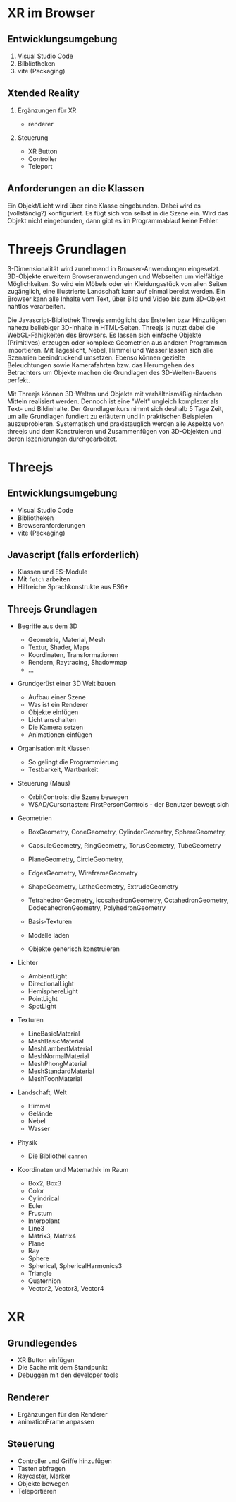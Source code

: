 # XR im Browser

## Entwicklungsumgebung
1. Visual Studio Code
2. Bilbliotheken
3. vite (Packaging)





## Xtended Reality
1. Ergänzungen für XR
   - renderer
  
2. Steuerung
   - XR Button
   - Controller
   - Teleport
  


## Anforderungen an die Klassen

Ein Objekt/Licht wird über eine Klasse eingebunden.
Dabei wird es (vollständig?) konfiguriert. Es fügt sich von selbst in die Szene ein.
Wird das Objekt nicht eingebunden, dann gibt es im Programmablauf keine Fehler.







# Threejs Grundlagen

3-Dimensionalität wird zunehmend in Browser-Anwendungen eingesetzt. 3D-Objekte erweitern Browseranwendungen und Webseiten um vielfältige Möglichkeiten. So wird ein Möbels oder ein Kleidungsstück von allen Seiten zugänglich, eine illustrierte Landschaft kann auf einmal bereist werden. Ein Browser kann alle Inhalte vom Text, über Bild und Video bis zum 3D-Objekt nahtlos verarbeiten.

Die Javascript-Bibliothek Threejs ermöglicht das Erstellen bzw. Hinzufügen nahezu beliebiger 3D-Inhalte in HTML-Seiten. Threejs js nutzt dabei die WebGL-Fähigkeiten des Browsers. Es lassen sich einfache Objekte (Primitives) erzeugen oder komplexe Geometrien aus anderen Programmen importieren. Mit Tageslicht, Nebel, Himmel und Wasser lassen sich alle Szenarien beeindruckend umsetzen. Ebenso können gezielte Beleuchtungen sowie Kamerafahrten bzw. das Herumgehen des Betrachters um Objekte machen die Grundlagen des 3D-Welten-Bauens perfekt.

Mit Threejs können 3D-Welten und Objekte mit verhältnismäßig einfachen Mitteln realisiert werden. Dennoch ist eine "Welt" ungleich komplexer als Text- und Bildinhalte. Der Grundlagenkurs nimmt sich deshalb 5 Tage Zeit, um alle Grundlagen fundiert zu erläutern und in praktischen Beispielen auszuprobieren. Systematisch und praxistauglich werden alle Aspekte von threejs und dem Konstruieren und Zusammenfügen von 3D-Objekten und deren Iszenierungen durchgearbeitet. 




# Threejs 

## Entwicklungsumgebung
- Visual Studio Code
- Bibliotheken
- Browseranforderungen
- vite (Packaging)

## Javascript (falls erforderlich)
- Klassen und ES-Module
- Mit `fetch` arbeiten
- Hilfreiche Sprachkonstrukte aus ES6+

## Threejs Grundlagen
- Begriffe aus dem 3D
  - Geometrie, Material, Mesh
  - Textur, Shader, Maps
  - Koordinaten, Transformationen
  - Rendern, Raytracing, Shadowmap
  - ...
  
- Grundgerüst einer 3D Welt bauen
   - Aufbau einer Szene
   - Was ist ein Renderer
   - Objekte einfügen
   - Licht anschalten
   - Die Kamera setzen
   - Animationen einfügen

- Organisation mit Klassen
   - So gelingt die Programmierung
   - Testbarkeit, Wartbarkeit

- Steuerung (Maus)
   - OrbitControls: die Szene bewegen
   - WSAD/Cursortasten: FirstPersonControls - der Benutzer bewegt sich

- Geometrien
  - BoxGeometry, ConeGeometry, CylinderGeometry, SphereGeometry,
  - CapsuleGeometry, RingGeometry, TorusGeometry, TubeGeometry
  - PlaneGeometry, CircleGeometry, 
  - EdgesGeometry, WireframeGeometry 
  - ShapeGeometry, LatheGeometry, ExtrudeGeometry
  - TetrahedronGeometry, IcosahedronGeometry, OctahedronGeometry, DodecahedronGeometry, PolyhedronGeometry

   - Basis-Texturen
   - Modelle laden
   - Objekte generisch konstruieren


- Lichter
  - AmbientLight
  - DirectionalLight
  - HemisphereLight
  - PointLight
  - SpotLight

- Texturen
  - LineBasicMaterial
  - MeshBasicMaterial
  - MeshLambertMaterial
  - MeshNormalMaterial
  - MeshPhongMaterial
  - MeshStandardMaterial
  - MeshToonMaterial

- Landschaft, Welt
   - Himmel
   - Gelände
   - Nebel
   - Wasser

- Physik
  - Die Bibliothel `cannon`

- Koordinaten und Matemathik im Raum
  - Box2, Box3
  - Color
  - Cylindrical
  - Euler
  - Frustum
  - Interpolant
  - Line3
  - Matrix3, Matrix4
  - Plane
  - Ray
  - Sphere
  - Spherical, SphericalHarmonics3
  - Triangle
  - Quaternion
  - Vector2, Vector3, Vector4


# XR
## Grundlegendes
- XR Button einfügen
- Die Sache mit dem Standpunkt
- Debuggen mit den developer tools
## Renderer
- Ergänzungen für den Renderer
- animationFrame anpassen
## Steuerung
- Controller und Griffe hinzufügen
- Tasten abfragen
- Raycaster, Marker
- Objekte bewegen
- Teleportieren